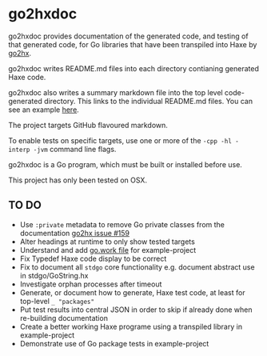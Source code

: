 go2hxdoc
========

go2hxdoc provides documentation of the generated code, and testing of that generated code, for Go libraries that have been transpiled into Haxe by [go2hx](https://github.com/go2hx/go2hx).

go2hxdoc writes README.md files into each directory contianing generated Haxe code. 

go2hxdoc also writes a summary markdown file into the top level code-generated directory. This links to the individual README.md files. You can see an example [here](./example-project/golibs/golibs.md).

The project targets GitHub flavoured markdown. 

To enable tests on specific targets, use one or more of the `-cpp -hl -interp -jvm` command line flags.

go2hxdoc is a Go program, which must be built or installed before use.

This project has only been tested on OSX.

TO DO
-----

- Use `:private` metadata to remove Go private classes from the documentation [go2hx issue #159](https://github.com/go2hx/go2hx/issues/159)
- Alter headings at runtime to only show tested targets
- Understand and add [go.work file](https://github.com/golang/tools/blob/master/gopls/doc/workspace.md) for example-project
- Fix Typedef Haxe code display to be correct
- Fix to document all `stdgo` core functionality e.g. document abstract use in stdgo/GoString.hx
- Investigate orphan processes after timeout
- Generate, or document how to generate, Haxe test code, at least for top-level `_ "packages"`
- Put test results into central JSON in order to skip if already done when re-building documentation
- Create a better working Haxe programe using a transpiled library in example-project
- Demonstrate use of Go package tests in example-project
